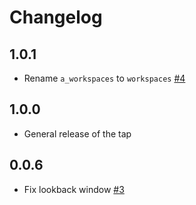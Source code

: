 # Changelog

## 1.0.1
  * Rename `a_workspaces` to `workspaces` [#4](https://github.com/singer-io/tap-toggl/pull/4)

## 1.0.0
  * General release of the tap

## 0.0.6
  * Fix lookback window [#3](https://github.com/singer-io/tap-toggl/pull/3)
